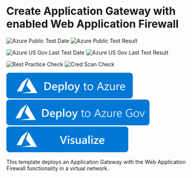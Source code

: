 # Create Application Gateway with enabled Web Application Firewall

![Azure Public Test Date](https://azurequickstartsservice.blob.core.windows.net/badges/quickstarts/microsoft.network/application-gateway-waf/PublicLastTestDate.svg)
![Azure Public Test Result](https://azurequickstartsservice.blob.core.windows.net/badges/quickstarts/microsoft.network/application-gateway-waf/PublicDeployment.svg)

![Azure US Gov Last Test Date](https://azurequickstartsservice.blob.core.windows.net/badges/quickstarts/microsoft.network/application-gateway-waf/FairfaxLastTestDate.svg)
![Azure US Gov Last Test Result](https://azurequickstartsservice.blob.core.windows.net/badges/quickstarts/microsoft.network/application-gateway-waf/FairfaxDeployment.svg)

![Best Practice Check](https://azurequickstartsservice.blob.core.windows.net/badges/quickstarts/microsoft.network/application-gateway-waf/BestPracticeResult.svg)
![Cred Scan Check](https://azurequickstartsservice.blob.core.windows.net/badges/quickstarts/microsoft.network/application-gateway-waf/CredScanResult.svg)

[![Deploy To Azure](https://raw.githubusercontent.com/Azure/azure-quickstart-templates/master/1-CONTRIBUTION-GUIDE/images/deploytoazure.svg?sanitize=true)](https://portal.azure.com/#create/Microsoft.Template/uri/https%3A%2F%2Fraw.githubusercontent.com%2FAzure%2Fazure-quickstart-templates%2Fmaster%2Fquickstarts%2Fmicrosoft.network%2Fapplication-gateway-waf%2Fazuredeploy.json)  
[![Deploy To Azure US Gov](https://raw.githubusercontent.com/Azure/azure-quickstart-templates/master/1-CONTRIBUTION-GUIDE/images/deploytoazuregov.svg?sanitize=true)](https://portal.azure.us/#create/Microsoft.Template/uri/https%3A%2F%2Fraw.githubusercontent.com%2FAzure%2Fazure-quickstart-templates%2Fmaster%2Fquickstarts%2Fmicrosoft.network%2Fapplication-gateway-waf%2Fazuredeploy.json)
[![Visualize](https://raw.githubusercontent.com/Azure/azure-quickstart-templates/master/1-CONTRIBUTION-GUIDE/images/visualizebutton.svg?sanitize=true)](http://armviz.io/#/?load=https%3A%2F%2Fraw.githubusercontent.com%2FAzure%2Fazure-quickstart-templates%2Fmaster%2Fquickstarts%2Fmicrosoft.network%2Fapplication-gateway-waf%2Fazuredeploy.json)

This template deploys an Application Gateway with the Web Application Firewall functionality in a virtual network.
